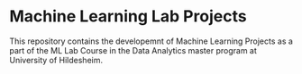 # Machine Learning Lab Projects

This repository contains the developemnt of Machine Learning Projects as a part of the ML Lab Course in the Data Analytics master program at University of Hildesheim.
